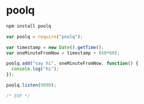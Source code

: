 
poolq
=====

```bash
npm install poolq
```

```javascript
var poolq = require("poolq");

var timestamp = new Date().getTime();
var oneMinuteFromNow = timestamp + (60*60);

poolq.add("say hi", oneMinuteFromNow, function() {
  console.log("hi");
});

poolq.listen(9090);

/* EOF */
```